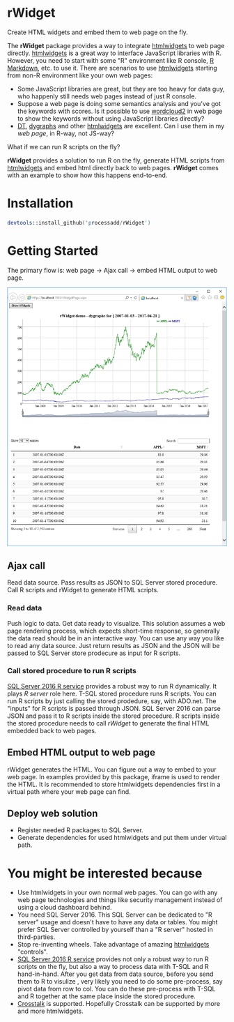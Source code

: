 # rWidget
Create HTML widgets and embed them to web page on the fly.

The **rWidget** package provides a way to integrate [htmlwidgets](http://www.htmlwidgets.org/) to web page directly. [htmlwidgets](http://www.htmlwidgets.org/) is a great way to interface JavaScript libraries with R. However, you need to start with some "R" environment like R console, [R Markdown](http://rmarkdown.rstudio.com), etc. to use it. There are scenarios to use [htmlwidgets](http://www.htmlwidgets.org/) starting from non-R environment like your own web pages:
* Some JavaScript libraries are great, but they are too heavy for data guy, who happenly still needs web pages instead of just R console.
* Suppose a web page is doing some semantics analysis and you've got the keywords with scores. Is it possible to use [wordcloud2](https://github.com/lchiffon/wordcloud2) in web page to show the keywords without using JavaScript libraries directly? 
* [DT](http://rstudio.github.io/DT/), [dygraphs](http://rstudio.github.io/dygraphs/) and other [htmlwidgets](http://gallery.htmlwidgets.org/) are excellent. Can I use them in my *web page*, in R-way, not JS-way?

What if we can run R scripts on the fly? 

**rWidget** provides a solution to run R on the fly, generate HTML scripts from [htmlwidgets](http://www.htmlwidgets.org/) and embed html directly back to web pages. **rWidget** comes with an example to show how this happens end-to-end. 

# Installation

```S
devtools::install_github('processadd/rWidget')
```
# Getting Started
The primary flow is: web page -> Ajax call -> embed HTML output to web page. 

<img src="rWidget_screenshot.png">

## Ajax call
Read data source. Pass results as JSON to SQL Server stored procedure. Call R scripts and rWidget to generate HTML scripts.

### Read data
Push logic to data. Get data ready to visualize. This solution assumes a web page rendering process, which expects short-time response, so generally the data read should be in an interactive way. You can use any way you like to read any data source. Just return results as JSON and the JSON will be passed to SQL Server store prodecure as input for R scripts.

### Call stored procedure to run R scripts
[SQL Server 2016 R service](https://docs.microsoft.com/en-us/sql/advanced-analytics/r/sql-server-r-services) provides a robust way to run R dynamically. It plays *R server* role here. T-SQL stored procedure runs R scripts. You can run R scripts by just calling the stored prodedure, say, with ADO.net.
The "inputs" for R scripts is passed through JSON. SQL Server 2016 can parse JSON and pass it to R scripts inside the stored procedure.
R scripts inside the stored procedure needs to call *rWidget* to generate the final HTML embedded back to web pages.

## Embed HTML output to web page
rWidget generates the HTML. You can figure out a way to embed to your web page. In examples provided by this package, iframe is used to render the HTML.
It is recommended to store htmlwidgets dependencies first in a virtual path where your web page can find. 

## Deploy web solution
* Register needed R packages to SQL Server.
* Generate dependencies for used htmlwidgets and put them under virtual path.

# You might be interested because
* Use htmlwidgets in your own normal web pages. You can go with any web page technologies and things like security management instead of using a cloud dashboard behind.
* You need SQL Server 2016. This SQL Server can be dedicated to "R server" usage and doesn't have to have any data or tables. You might prefer SQL Server controlled by yourself than a "R server" hosted in third-parties. 
* Stop re-inventing wheels. Take advantage of amazing [htmlwidgets](http://www.htmlwidgets.org/) "controls". 
* [SQL Server 2016 R service](https://docs.microsoft.com/en-us/sql/advanced-analytics/r/sql-server-r-services) provides not only a robust way to run R scripts on the fly, but also a way to process data with T-SQL and R hand-in-hand. After you get data from data source, before you send them to R to visulize , very likely you need to do some pre-process, say pivot data from row to col. You can do these pre-process with T-SQL and R together at the same place inside the stored procedure.
* [Crosstalk](https://rstudio.github.io/crosstalk/) is supported. Hopefully Crosstalk can be supported by more and more htmlwidgets.
